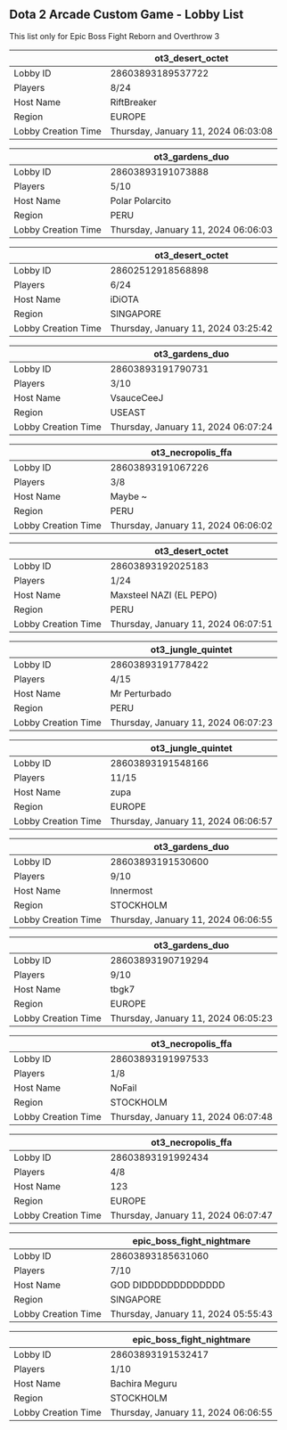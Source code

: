 ## Dota 2 Arcade Custom Game - Lobby List

This list only for Epic Boss Fight Reborn and Overthrow 3

|  | ot3_desert_octet |
| ------ | ------ |
| Lobby ID | 28603893189537722 |
| Players | 8/24 |
| Host Name | RiftBreaker |
| Region | EUROPE |
| Lobby Creation Time | Thursday, January 11, 2024 06:03:08 |


|  | ot3_gardens_duo |
| ------ | ------ |
| Lobby ID | 28603893191073888 |
| Players | 5/10 |
| Host Name | Polar Polarcito |
| Region | PERU |
| Lobby Creation Time | Thursday, January 11, 2024 06:06:03 |


|  | ot3_desert_octet |
| ------ | ------ |
| Lobby ID | 28602512918568898 |
| Players | 6/24 |
| Host Name | iDiOTA |
| Region | SINGAPORE |
| Lobby Creation Time | Thursday, January 11, 2024 03:25:42 |


|  | ot3_gardens_duo |
| ------ | ------ |
| Lobby ID | 28603893191790731 |
| Players | 3/10 |
| Host Name | VsauceCeeJ |
| Region | USEAST |
| Lobby Creation Time | Thursday, January 11, 2024 06:07:24 |


|  | ot3_necropolis_ffa |
| ------ | ------ |
| Lobby ID | 28603893191067226 |
| Players | 3/8 |
| Host Name | Maybe ~ |
| Region | PERU |
| Lobby Creation Time | Thursday, January 11, 2024 06:06:02 |


|  | ot3_desert_octet |
| ------ | ------ |
| Lobby ID | 28603893192025183 |
| Players | 1/24 |
| Host Name | Maxsteel NAZI (EL PEPO) |
| Region | PERU |
| Lobby Creation Time | Thursday, January 11, 2024 06:07:51 |


|  | ot3_jungle_quintet |
| ------ | ------ |
| Lobby ID | 28603893191778422 |
| Players | 4/15 |
| Host Name | Mr Perturbado |
| Region | PERU |
| Lobby Creation Time | Thursday, January 11, 2024 06:07:23 |


|  | ot3_jungle_quintet |
| ------ | ------ |
| Lobby ID | 28603893191548166 |
| Players | 11/15 |
| Host Name | zupa |
| Region | EUROPE |
| Lobby Creation Time | Thursday, January 11, 2024 06:06:57 |


|  | ot3_gardens_duo |
| ------ | ------ |
| Lobby ID | 28603893191530600 |
| Players | 9/10 |
| Host Name | Innermost |
| Region | STOCKHOLM |
| Lobby Creation Time | Thursday, January 11, 2024 06:06:55 |


|  | ot3_gardens_duo |
| ------ | ------ |
| Lobby ID | 28603893190719294 |
| Players | 9/10 |
| Host Name | tbgk7 |
| Region | EUROPE |
| Lobby Creation Time | Thursday, January 11, 2024 06:05:23 |


|  | ot3_necropolis_ffa |
| ------ | ------ |
| Lobby ID | 28603893191997533 |
| Players | 1/8 |
| Host Name | NoFail |
| Region | STOCKHOLM |
| Lobby Creation Time | Thursday, January 11, 2024 06:07:48 |


|  | ot3_necropolis_ffa |
| ------ | ------ |
| Lobby ID | 28603893191992434 |
| Players | 4/8 |
| Host Name | 123 |
| Region | EUROPE |
| Lobby Creation Time | Thursday, January 11, 2024 06:07:47 |


|  | epic_boss_fight_nightmare |
| ------ | ------ |
| Lobby ID | 28603893185631060 |
| Players | 7/10 |
| Host Name | GOD DIDDDDDDDDDDDDD |
| Region | SINGAPORE |
| Lobby Creation Time | Thursday, January 11, 2024 05:55:43 |


|  | epic_boss_fight_nightmare |
| ------ | ------ |
| Lobby ID | 28603893191532417 |
| Players | 1/10 |
| Host Name | Bachira Meguru |
| Region | STOCKHOLM |
| Lobby Creation Time | Thursday, January 11, 2024 06:06:55 |


